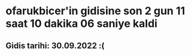 # ofarukbicer'in gidisine son 2 gun 11 saat 10 dakika 06 saniye kaldi

## Gidis tarihi: 30.09.2022 :(